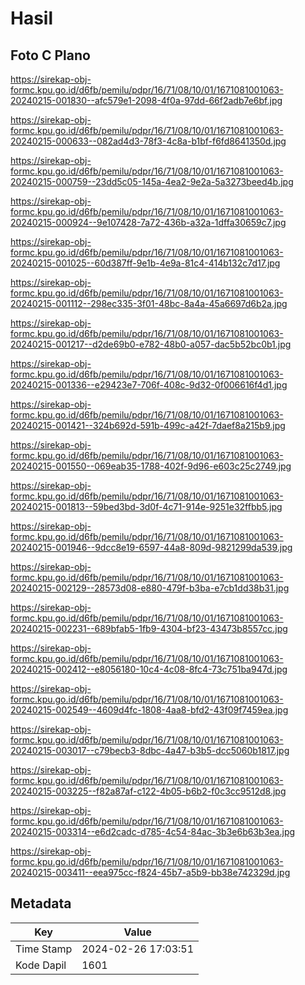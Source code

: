 # Hasil

## Foto C Plano

https://sirekap-obj-formc.kpu.go.id/d6fb/pemilu/pdpr/16/71/08/10/01/1671081001063-20240215-001830--afc579e1-2098-4f0a-97dd-66f2adb7e6bf.jpg

https://sirekap-obj-formc.kpu.go.id/d6fb/pemilu/pdpr/16/71/08/10/01/1671081001063-20240215-000633--082ad4d3-78f3-4c8a-b1bf-f6fd8641350d.jpg

https://sirekap-obj-formc.kpu.go.id/d6fb/pemilu/pdpr/16/71/08/10/01/1671081001063-20240215-000759--23dd5c05-145a-4ea2-9e2a-5a3273beed4b.jpg

https://sirekap-obj-formc.kpu.go.id/d6fb/pemilu/pdpr/16/71/08/10/01/1671081001063-20240215-000924--9e107428-7a72-436b-a32a-1dffa30659c7.jpg

https://sirekap-obj-formc.kpu.go.id/d6fb/pemilu/pdpr/16/71/08/10/01/1671081001063-20240215-001025--60d387ff-9e1b-4e9a-81c4-414b132c7d17.jpg

https://sirekap-obj-formc.kpu.go.id/d6fb/pemilu/pdpr/16/71/08/10/01/1671081001063-20240215-001112--298ec335-3f01-48bc-8a4a-45a6697d6b2a.jpg

https://sirekap-obj-formc.kpu.go.id/d6fb/pemilu/pdpr/16/71/08/10/01/1671081001063-20240215-001217--d2de69b0-e782-48b0-a057-dac5b52bc0b1.jpg

https://sirekap-obj-formc.kpu.go.id/d6fb/pemilu/pdpr/16/71/08/10/01/1671081001063-20240215-001336--e29423e7-706f-408c-9d32-0f006616f4d1.jpg

https://sirekap-obj-formc.kpu.go.id/d6fb/pemilu/pdpr/16/71/08/10/01/1671081001063-20240215-001421--324b692d-591b-499c-a42f-7daef8a215b9.jpg

https://sirekap-obj-formc.kpu.go.id/d6fb/pemilu/pdpr/16/71/08/10/01/1671081001063-20240215-001550--069eab35-1788-402f-9d96-e603c25c2749.jpg

https://sirekap-obj-formc.kpu.go.id/d6fb/pemilu/pdpr/16/71/08/10/01/1671081001063-20240215-001813--59bed3bd-3d0f-4c71-914e-9251e32ffbb5.jpg

https://sirekap-obj-formc.kpu.go.id/d6fb/pemilu/pdpr/16/71/08/10/01/1671081001063-20240215-001946--9dcc8e19-6597-44a8-809d-9821299da539.jpg

https://sirekap-obj-formc.kpu.go.id/d6fb/pemilu/pdpr/16/71/08/10/01/1671081001063-20240215-002129--28573d08-e880-479f-b3ba-e7cb1dd38b31.jpg

https://sirekap-obj-formc.kpu.go.id/d6fb/pemilu/pdpr/16/71/08/10/01/1671081001063-20240215-002231--689bfab5-1fb9-4304-bf23-43473b8557cc.jpg

https://sirekap-obj-formc.kpu.go.id/d6fb/pemilu/pdpr/16/71/08/10/01/1671081001063-20240215-002412--e8056180-10c4-4c08-8fc4-73c751ba947d.jpg

https://sirekap-obj-formc.kpu.go.id/d6fb/pemilu/pdpr/16/71/08/10/01/1671081001063-20240215-002549--4609d4fc-1808-4aa8-bfd2-43f09f7459ea.jpg

https://sirekap-obj-formc.kpu.go.id/d6fb/pemilu/pdpr/16/71/08/10/01/1671081001063-20240215-003017--c79becb3-8dbc-4a47-b3b5-dcc5060b1817.jpg

https://sirekap-obj-formc.kpu.go.id/d6fb/pemilu/pdpr/16/71/08/10/01/1671081001063-20240215-003225--f82a87af-c122-4b05-b6b2-f0c3cc9512d8.jpg

https://sirekap-obj-formc.kpu.go.id/d6fb/pemilu/pdpr/16/71/08/10/01/1671081001063-20240215-003314--e6d2cadc-d785-4c54-84ac-3b3e6b63b3ea.jpg

https://sirekap-obj-formc.kpu.go.id/d6fb/pemilu/pdpr/16/71/08/10/01/1671081001063-20240215-003411--eea975cc-f824-45b7-a5b9-bb38e742329d.jpg


## Metadata

| Key        | Value               |
| ---------- | ------------------- |
| Time Stamp | 2024-02-26 17:03:51 |
| Kode Dapil | 1601                |



